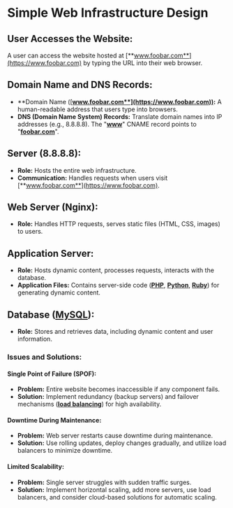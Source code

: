# **Simple Web Infrastructure Design**

## **User Accesses the Website:**
A user can access the website hosted at [**www.foobar.com**](https://www.foobar.com) by typing the URL into their web browser.

## **Domain Name and DNS Records:**
- **Domain Name ([**www.foobar.com**](https://www.foobar.com)):** A human-readable address that users type into browsers.
- **DNS (Domain Name System) Records:** Translate domain names into IP addresses (e.g., 8.8.8.8). The "[**www**](https://www.foobar.com)" CNAME record points to "[**foobar.com**](https://www.foobar.com)".

## **Server (8.8.8.8):**
- **Role:** Hosts the entire web infrastructure.
- **Communication:** Handles requests when users visit [**www.foobar.com**](https://www.foobar.com).

## **Web Server (Nginx):**
- **Role:** Handles HTTP requests, serves static files (HTML, CSS, images) to users.

## **Application Server:**
- **Role:** Hosts dynamic content, processes requests, interacts with the database.
- **Application Files:** Contains server-side code ([**PHP**](https://php.net), [**Python**](https://www.python.org), [**Ruby**](https://www.ruby-lang.org)) for generating dynamic content.

## **Database ([MySQL](https://www.mysql.com)):**
- **Role:** Stores and retrieves data, including dynamic content and user information.

### **Issues and Solutions:**
#### **Single Point of Failure (SPOF):**
- **Problem:** Entire website becomes inaccessible if any component fails.
- **Solution:** Implement redundancy (backup servers) and failover mechanisms ([**load balancing**](https://en.wikipedia.org/wiki/Load_balancing_(computing))) for high availability.

#### **Downtime During Maintenance:**
- **Problem:** Web server restarts cause downtime during maintenance.
- **Solution:** Use rolling updates, deploy changes gradually, and utilize load balancers to minimize downtime.

#### **Limited Scalability:**
- **Problem:** Single server struggles with sudden traffic surges.
- **Solution:** Implement horizontal scaling, add more servers, use load balancers, and consider cloud-based solutions for automatic scaling.
